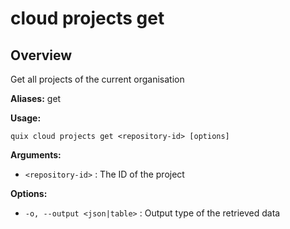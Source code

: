 # cloud projects get

## Overview

Get all projects of the current organisation

**Aliases:** get

**Usage:**

```
quix cloud projects get <repository-id> [options]
```

**Arguments:**

- `<repository-id>` : The ID of the project

**Options:**

- `-o, --output <json|table>` : Output type of the retrieved data

